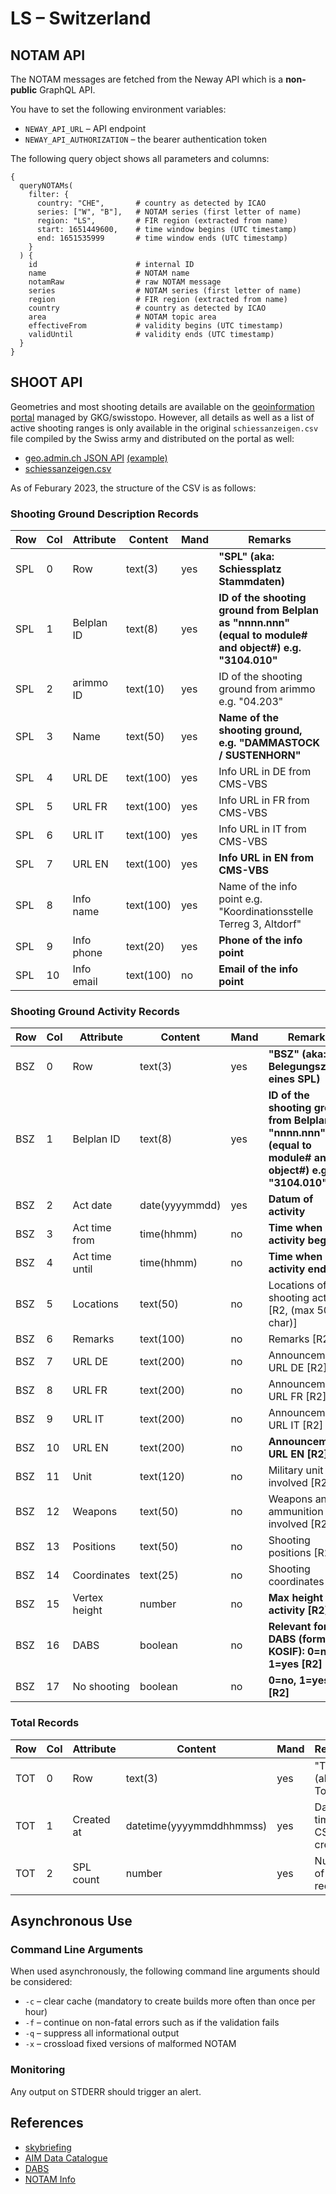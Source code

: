 # LS – Switzerland

## NOTAM API

The NOTAM messages are fetched from the Neway API which is a **non-public**
GraphQL API.

You have to set the following environment variables:

* `NEWAY_API_URL` – API endpoint
* `NEWAY_API_AUTHORIZATION` – the bearer authentication token

The following query object shows all parameters and columns:

```
{
  queryNOTAMs(
    filter: {
      country: "CHE",       # country as detected by ICAO
      series: ["W", "B"],   # NOTAM series (first letter of name)
      region: "LS",         # FIR region (extracted from name)
      start: 1651449600,    # time window begins (UTC timestamp)
      end: 1651535999       # time window ends (UTC timestamp)
    }
  ) {
    id                      # internal ID
    name                    # NOTAM name
    notamRaw                # raw NOTAM message
    series                  # NOTAM series (first letter of name)
    region                  # FIR region (extracted from name)
    country                 # country as detected by ICAO
    area                    # NOTAM topic area
    effectiveFrom           # validity begins (UTC timestamp)
    validUntil              # validity ends (UTC timestamp)
  }
}
```

## SHOOT API

Geometries and most shooting details are available on the [geoinformation portal](https://geo.admin.ch) managed by GKG/swisstopo. However, all details as well as a list of active shooting ranges is only available in the original `schiessanzeigen.csv` file compiled by the Swiss army and distributed on the portal as well:

* [geo.admin.ch JSON API](https://api.geo.admin.ch/services/sdiservices.html) [(example)](https://api3.geo.admin.ch/rest/services/api/MapServer/ch.vbs.schiessanzeigen/1201.050?sr=4326&geometryFormat=geojson)
* [schiessanzeigen.csv](https://data.geo.admin.ch/ch.vbs.schiessanzeigen/schiessanzeigen/schiessanzeigen.csv)

As of Feburary 2023, the structure of the CSV is as follows:

### Shooting Ground Description Records

Row | Col | Attribute  | Content   | Mand | Remarks
----|-----|------------|-----------|------|--------
SPL | 0   | Row        | text(3)   | yes  | **"SPL" (aka: Schiessplatz Stammdaten)**
SPL | 1   | Belplan ID | text(8)   | yes  | **ID of the shooting ground from Belplan as "nnnn.nnn" (equal to module# and object#) e.g. "3104.010"**
SPL | 2   | arimmo ID  | text(10)  | yes  | ID of the shooting ground from arimmo e.g. "04.203"
SPL | 3   | Name       | text(50)  | yes  | **Name of the shooting ground, e.g. "DAMMASTOCK / SUSTENHORN"**
SPL | 4   | URL DE     | text(100) | yes  | Info URL in DE from CMS-VBS
SPL | 5   | URL FR     | text(100) | yes  | Info URL in FR from CMS-VBS
SPL | 6   | URL IT     | text(100) | yes  | Info URL in IT from CMS-VBS
SPL | 7   | URL EN     | text(100) | yes  | **Info URL in EN from CMS-VBS**
SPL | 8   | Info name  | text(100) | yes  | Name of the info point e.g. "Koordinationsstelle Terreg 3, Altdorf"
SPL | 9   | Info phone | text(20)  | yes  | **Phone of the info point**
SPL | 10  | Info email | text(100) | no   | **Email of the info point**

### Shooting Ground Activity Records

Row | Col | Attribute      | Content        | Mand | Remarks
----|-----|----------------|----------------|------|--------
BSZ | 0   | Row            | text(3)        | yes  | **"BSZ" (aka: Belegungszeiten eines SPL)**
BSZ | 1   | Belplan ID     | text(8)        | yes  | **ID of the shooting ground from Belplan as "nnnn.nnn" (equal to module# and object#) e.g. "3104.010"**
BSZ | 2   | Act date       | date(yyyymmdd) | yes  | **Datum of activity**
BSZ | 3   | Act time from  | time(hhmm)     | no   | **Time when activity begins**
BSZ | 4   | Act time until | time(hhmm)     | no   | **Time when activity ends**
BSZ | 5   | Locations      | text(50)       | no   | Locations of shooting activity [R2,  (max 50 char)]
BSZ | 6   | Remarks        | text(100)      | no   | Remarks [R2]
BSZ | 7   | URL DE         | text(200)      | no   | Announcement URL DE [R2]
BSZ | 8   | URL FR         | text(200)      | no   | Announcement URL FR [R2]
BSZ | 9   | URL IT         | text(200)      | no   | Announcement URL IT [R2]
BSZ | 10  | URL EN         | text(200)      | no   | **Announcement URL EN [R2]**
BSZ | 11  | Unit           | text(120)      | no   | Military unit involved [R2]
BSZ | 12  | Weapons        | text(50)       | no   | Weapons and ammunition involved [R2]
BSZ | 13  | Positions      | text(50)       | no   | Shooting positions [R2]
BSZ | 14  | Coordinates    | text(25)       | no   | Shooting coordinates [R2]
BSZ | 15  | Vertex height  | number         | no   | **Max height of activity [R2]**
BSZ | 16  | DABS           | boolean        | no   | **Relevant for DABS (formerly KOSIF): 0=no, 1=yes [R2]**
BSZ | 17  | No shooting    | boolean        | no   | **0=no, 1=yes [R2]**

### Total Records

Row | Col | Attribute  | Content                   | Mand | Remarks
----|-----|------------|---------------------------|------|--------
TOT | 0   | Row        | text(3)                   | yes  | "TOT" (aka: Total)
TOT | 1   | Created at | datetime(yyyymmddhhmmss)  | yes  | Date and time of CSV creation
TOT | 2   | SPL count  | number                    | yes  | Number of SPL records

## Asynchronous Use

### Command Line Arguments

When used asynchronously, the following command line arguments should be considered:

* `-c` – clear cache (mandatory to create builds more often than once per hour)
* `-f` – continue on non-fatal errors such as if the validation fails
* `-q` – suppress all informational output
* `-x` – crossload fixed versions of malformed NOTAM

### Monitoring

Any output on STDERR should trigger an alert.

## References

* [skybriefing](https://www.skybriefing.com)
* [AIM Data Catalogue](https://www.aerodatacat.ch)
* [DABS](https://www.skybriefing.com/de/dabs)
* [NOTAM Info](https://notaminfo.com/switzerlandmap)
